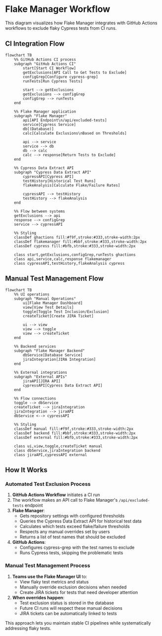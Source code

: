 # Flake Manager Workflow

This diagram visualizes how Flake Manager integrates with GitHub Actions workflows to exclude flaky Cypress tests from CI runs.

## CI Integration Flow

```mermaid
flowchart TB
    %% GitHub Actions CI process
    subgraph "GitHub Actions CI"
        start[Start CI Workflow]
        getExclusions[API Call to Get Tests to Exclude]
        configGrep[Configure cypress-grep]
        runTests[Run Cypress Tests]

        start --> getExclusions
        getExclusions --> configGrep
        configGrep --> runTests
    end

    %% Flake Manager application
    subgraph "Flake Manager"
        api[API Endpoint\n/api/excluded-tests]
        service[Cypress Service]
        db[(Database)]
        calc[Calculate Exclusions\nBased on Thresholds]

        api --> service
        service --> db
        db --> calc
        calc --> response[Return Tests to Exclude]
    end

    %% Cypress Data Extract API
    subgraph "Cypress Data Extract API"
        cypressAPI[Cypress API]
        testHistory[Historical Test Runs]
        flakeAnalysis[Calculate Flake/Failure Rates]

        cypressAPI --> testHistory
        testHistory --> flakeAnalysis
    end

    %% Flow between systems
    getExclusions --> api
    response --> configGrep
    service --> cypressAPI

    %% Styling
    classDef ghactions fill:#f9f,stroke:#333,stroke-width:2px
    classDef flakemanager fill:#bbf,stroke:#333,stroke-width:2px
    classDef cypress fill:#bfb,stroke:#333,stroke-width:2px

    class start,getExclusions,configGrep,runTests ghactions
    class api,service,calc,response flakemanager
    class cypressAPI,testHistory,flakeAnalysis cypress
```

## Manual Test Management Flow

```mermaid
flowchart TB
    %% UI operations
    subgraph "Manual Operations"
        ui[Flake Manager Dashboard]
        view[View Test Details]
        toggle[Toggle Test Inclusion/Exclusion]
        createTicket[Create JIRA Ticket]

        ui --> view
        view --> toggle
        view --> createTicket
    end

    %% Backend services
    subgraph "Flake Manager Backend"
        dbService[Database Service]
        jiraIntegration[JIRA Integration]
    end

    %% External integrations
    subgraph "External APIs"
        jiraAPI[JIRA API]
        cypressAPI[Cypress Data Extract API]
    end

    %% Flow connections
    toggle --> dbService
    createTicket --> jiraIntegration
    jiraIntegration --> jiraAPI
    dbService <--> cypressAPI

    %% Styling
    classDef manual fill:#f9f,stroke:#333,stroke-width:2px
    classDef backend fill:#bbf,stroke:#333,stroke-width:2px
    classDef external fill:#bfb,stroke:#333,stroke-width:2px

    class ui,view,toggle,createTicket manual
    class dbService,jiraIntegration backend
    class jiraAPI,cypressAPI external
```

## How It Works

### Automated Test Exclusion Process

1. **GitHub Actions Workflow** initiates a CI run
2. The workflow makes an API call to Flake Manager's `/api/excluded-tests` endpoint
3. **Flake Manager**:
   - Gets repository settings with configured thresholds
   - Queries the Cypress Data Extract API for historical test data
   - Calculates which tests exceed flake/failure thresholds
   - Respects any manual overrides set by users
   - Returns a list of test names that should be excluded
4. **GitHub Actions**:
   - Configures cypress-grep with the test names to exclude
   - Runs Cypress tests, skipping the problematic tests

### Manual Test Management Process

1. **Teams use the Flake Manager UI** to:
   - View flaky test metrics and status
   - Manually override exclusion decisions when needed
   - Create JIRA tickets for tests that need developer attention
2. **When overrides happen**:
   - Test exclusion status is stored in the database
   - Future CI runs will respect these manual decisions
   - JIRA tickets can be automatically linked to tests

This approach lets you maintain stable CI pipelines while systematically addressing flaky tests.

